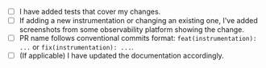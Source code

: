 <!-- Thanks for submitting a PR! To make sure this gets merged quickly, make sure to check the following checkboxes. -->

- [ ] I have added tests that cover my changes.
- [ ] If adding a new instrumentation or changing an existing one, I've added screenshots from some observability platform showing the change.
- [ ] PR name follows conventional commits format: `feat(instrumentation): ...` or `fix(instrumentation): ...`.
- [ ] (If applicable) I have updated the documentation accordingly.
